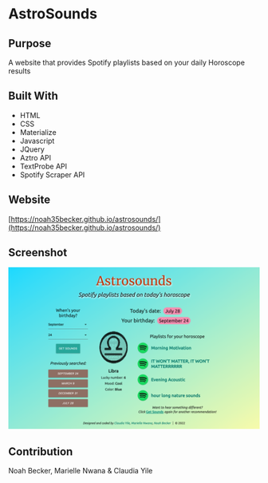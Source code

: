 # AstroSounds

## Purpose
A website that provides Spotify playlists based on your daily Horoscope results

## Built With
* HTML 
* CSS
* Materialize
* Javascript
* JQuery 
* Aztro API 
* TextProbe API
* Spotify Scraper API


## Website
[https://noah35becker.github.io/astrosounds/](https://noah35becker.github.io/astrosounds/)

## Screenshot
![Image of portfolio](./assets/images/screenshot.png "AstroSounds")


## Contribution
Noah Becker, Marielle Nwana & Claudia Yile
